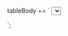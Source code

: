 tableBody += `<td>
    <select class='form-select form-select-lg'>
        <option ${!parsedData[i].BACK_FIRE ? 'selected': ''} value="">▼</option>
        <option ${parsedData[i].BACK_FIRE === 'YES' ? 'selected': ''}>YES ▼</option>
        <option ${parsedData[i].BACK_FIRE === 'NO' ? 'selected': ''}>NO ▼</option>
    </select>
</td>`;
